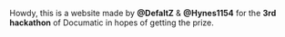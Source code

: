 Howdy, this is a website made by **@DefaltZ** & **@Hynes1154** for the **3rd hackathon** of Documatic in hopes of getting the prize.
